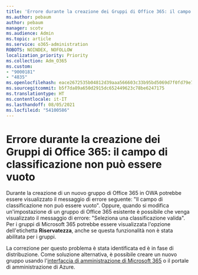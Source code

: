 ```yaml
---
title: 'Errore durante la creazione dei Gruppi di Office 365: il campo di classificazione non può essere vuoto'
ms.author: pebaum
author: pebaum
manager: scotv
ms.audience: Admin
ms.topic: article
ms.service: o365-administration
ROBOTS: NOINDEX, NOFOLLOW
localization_priority: Priority
ms.collection: Adm_O365
ms.custom:
- "9000181"
- "4835"
ms.openlocfilehash: eace2672535b04812d39aaa566603c33b95bd5069d7f0fd79e76990efd42c43d
ms.sourcegitcommit: b5f7da89a650d2915dc652449623c78be6247175
ms.translationtype: HT
ms.contentlocale: it-IT
ms.lasthandoff: 08/05/2021
ms.locfileid: "54100586"
---
```

# <a name="error-creating-o365-groups-the-classification-field-cant-be-empty"></a>Errore durante la creazione dei Gruppi di Office 365: il campo di classificazione non può essere vuoto

Durante la creazione di un nuovo gruppo di Office 365 in OWA potrebbe essere visualizzato il messaggio di errore seguente: "Il campo di classificazione non può essere vuoto".  Oppure, quando si modifica un'impostazione di un gruppo di Office 365 esistente è possibile che venga visualizzato il messaggio di errore: "Seleziona una classificazione valida".   Per i gruppi di Microsoft 365 potrebbe essere visualizzata l'opzione dell'etichetta **Riservatezza**, anche se questa funzionalità non è stata abilitata per i gruppi.

La correzione per questo problema è stata identificata ed è in fase di distribuzione.  Come soluzione alternativa, è possibile creare un nuovo gruppo usando l'[interfaccia di amministrazione di Microsoft 365](https://docs.microsoft.com/microsoft-365/admin/create-groups/create-groups?view=o365-worldwide) o il portale di amministrazione di Azure.
